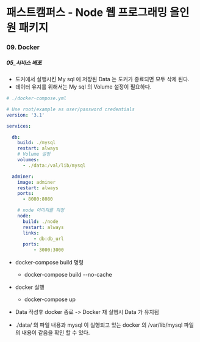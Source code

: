 # 패스트캠퍼스 - Node 웹 프로그래밍 올인원 패키지

### 09. Docker

##### 05_서비스 배포

* 도커에서 실행시킨 My sql 에 저장된 Data 는 도커가 종료되면 모두 삭제 된다.
* 데이터 유지를 위해서는 My sql 의 Volume 설정이 필요하다.



```yaml
# ./docker-compose.yml

# Use root/example as user/password credentials
version: '3.1'

services:

  db:
    build: ./mysql
    restart: always
    # Volume 설정
    volumes:
      - ./data:/val/lib/mysql

  adminer:
    image: adminer
    restart: always
    ports:
      - 8080:8080

    # node 이미지를 지정
    node:
      build: ./node
      restart: always
      links:
          - db:db_url
      ports:
          - 3000:3000
```

* docker-compose build 명령
  * docker-compose build --no-cache

* docker 실행
  * docker-compose up



* Data 작성후 docker 종료 -> Docker 재 실행시 Data 가 유지됨

* ./data/ 의 파일 내용과 mysql 이 실행되고 있는 docker 의 /var/lib/mysql 파일의 내용이 같음을 확인 할 수 있다.



